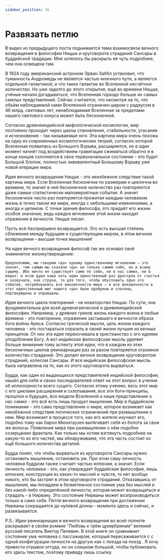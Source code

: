 ```yaml
---
sidebar_position: 16
---
```


# Развязать петлю

В видео из предыдущего поста поднимается тема взаимосвязи вечного возвращения в философии Ницше и круговорота страданий Сансары в буддийской традиции. Мне хотелось бы раскрыть её чуть подробнее, чем она освещена там.

В 1924 году американский астроном Эрвин Хаббл установил, что туманность Андромеды не является частью млечного пути, а является отдельной галактикой, и что таких галактик во Вселенной несчётное количество. Но уже задолго до этого открытия, ещё во времена Ницше, учёные начали догадываться, что Вселенная гораздо больше их самых смелых представлений. Сейчас считается, что несмотря на то, что объём наблюдаемой нами Вселенной ограничен шаром с радиусом в 46 млрд. световых лет, ненаблюдаемая Вселенная за пределами нашего светового конуса может быть бесконечной.

Согласно древнеиндийской мифологической космологии, мир постоянно проходит через циклы становления, стабильности, угасания и исчезновения - так называемые юги. Эта картина мира очень похожа на одну из современных космологических теорий, согласно которой Вселенная появилась из Большого Взрыва, расширяется, но в один момент начнёт под воздействием гравитации сжиматься обратно и в конце концов схлопнется в свое первоначальное состояние - это будет Большой Хлопок, полностью эквивалентный Большому Взрыву уже новой итерации мира.

Идея вечного возвращения Ницше - это неизбежное следствие такой картины мира. Если Вселенная бесконечна по размерам и циклична во времени, то значит в ней бесконечное количество раз повторяются даже самые статистически маловероятные события. А значит бесконечное число раз повторяется прожитая каждым человеком жизнь в точно таком же мире, иногда с небольшими изменениями, а иногда и целиком. С точки зрения философа, это придаёт его жизни особое значение, ведь каждое мгновение этой жизни находит отражение в вечности. Ницше писал:

Пусть всё беспрерывно возвращается. Это есть высшая степень сближения между будущим и существующим миром, в этом вечном возвращении – высшая точка мышления!

На идее вечного возвращения философ так же основал своё знаменитое жизнеутверждение:

```
Предположим, мы говорим «да» одному единственному мгновению – это значит, тем самым мы сказали «да» не только самим себе, но и всему сущему. Ибо ничто не существует само по себе, ни в нас самих, ни в вещах: и если душа наша хоть один единственный раз дрогнула от счастья и зазвучала, как струна, то для того, чтобы обусловить одно это событие, потребовались все вековечности мира – и все вековечности в этот единственный миг нашего «да» были одобрены и спасены, подтверждены и оправданы.
```

Идея вечного цикла повторений - не новаторство Ницше. По сути, она фундаментальна для всей древнегреческой и древнеиндийской философии. Например, у древних греков жизнь каждого воина в любые времена - это повторение, отражение застывшего в вечности образа бога войны Ареса. Согласно греческой мысли, цель жизни каждого человека - это постараться отразить в своей жизни лучшие из вечных принципов. От них эта идея перекочевала в христианство с его идеями уподобления Богу. А вот индийская философская мысль уделяет больше внимание тому аспекту этой идеи, что в каждом из этих бесконечных циклов реинкарнации раз за разом повторяется огромное количество страданий. Это делает вечное возвращение круговоротом страданий, колесом Сансары. И вся индийская философская мысль была направлена на то, как из этого круговорота вырваться.

Будда, как один из выдающихся представителей индийской философии, нашёл для себя и своих последователей ответ на этот вопрос в учении об иллюзорности всего сущего. Согласно этому учению, весь этот мир с его циклами расширения и схлопывания, все эти боги-принципы, прошлое и будущее, все модели Вселенной и наше представление о нас самих - это всё есть лишь продукт мышления. Мир в буддийском понимании - это само представление о мире, которое возникает как неизбежное следствие логических ограничений при размышлении о нем. Мир возникает в процессе того, как его жители изучают его, подобно тому как барон Мюнхгаузен вытягивает себя из болота за свои же волосы. Появление мира при размышлении о нём подобно созерцанию фрактала. Как только мы хотим взглянуть подробнее на какую-то из его частей, мы обнаруживаем, что эта часть состоит из ещё большого количества деталей.

Будда понял, что чтобы вырваться из круговорота Сансары нужно остановить мышление, остановить ум. При этом саму личность человека буддизм также считает частью иллюзии, а значит. Если личность человека - это, как утверждает буддийская философия, лишь иллюзия, конструкция из каких-то мыслей и чувств, то нет вообще никого, кто бы застрял в этом круговороте страданий. Отказавшись от мышления, мы попадаем в безмятежное состояние ума без мыслей и без какой-либо определённой личности, которая может возвращаться и страдать - в Нирвану. Это состояние Нирваны может возпроизводиться только в само себя. Петля вечного возвращения при достижении Нирваны сокращается до нулевой длины - момента здесь и сейчас, и развязывается.

P.S.: Идеи реинкарнации и вечного возвращения во всей полноте раскрывает в своём романе "Любовь к трём цукербринам" великий русский писатель Виктор Пелевин. В этой книге он сравнивает состояние ума человека с пассажиром, который пересаживается с с одной конфигурации личности на другую как с поезда на поезд . Я хочу привести отрывок оттуда, но он слишком большой, чтобы публиковать его здесь текстом, поэтому приведу лишь ссылку.
